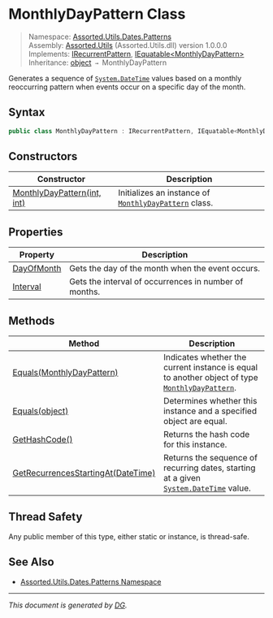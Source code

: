 ﻿# MonthlyDayPattern Class

> Namespace: [Assorted.Utils.Dates.Patterns](index.md#assortedutilsdatespatterns-namespace)\
> Assembly: [Assorted.Utils](index.md) (Assorted.Utils.dll) version 1.0.0.0\
> Implements: [IRecurrentPattern](Assorted.Utils.Dates.IRecurrentPattern.md), [IEquatable\<MonthlyDayPattern>](https://docs.microsoft.com/en-us/dotnet/api/system.iequatable-1)\
> Inheritance: [object](https://docs.microsoft.com/en-us/dotnet/api/system.object) `→` MonthlyDayPattern

Generates a sequence of [`System.DateTime`](https://docs.microsoft.com/en-us/dotnet/api/system.datetime) values based on a monthly reoccurring pattern when events occur on a specific day of the month.

## Syntax

```csharp
public class MonthlyDayPattern : IRecurrentPattern, IEquatable<MonthlyDayPattern>
```

## Constructors

Constructor | Description
--- | ---
[MonthlyDayPattern(int, int)](Assorted.Utils.Dates.Patterns.MonthlyDayPattern.-ctor.md) | Initializes an instance of [`MonthlyDayPattern`](Assorted.Utils.Dates.Patterns.MonthlyDayPattern.md) class.

## Properties

Property | Description
--- | ---
[DayOfMonth](Assorted.Utils.Dates.Patterns.MonthlyDayPattern.DayOfMonth.md) | Gets the day of the month when the event occurs.
[Interval](Assorted.Utils.Dates.Patterns.MonthlyDayPattern.Interval.md) | Gets the interval of occurrences in number of months.

## Methods

Method | Description
--- | ---
[Equals(MonthlyDayPattern)](Assorted.Utils.Dates.Patterns.MonthlyDayPattern.Equals.md#equalsmonthlydaypattern) | Indicates whether the current instance is equal to another object of type [`MonthlyDayPattern`](Assorted.Utils.Dates.Patterns.MonthlyDayPattern.md).
[Equals(object)](Assorted.Utils.Dates.Patterns.MonthlyDayPattern.Equals.md#equalsobject) | Determines whether this instance and a specified object are equal.
[GetHashCode()](Assorted.Utils.Dates.Patterns.MonthlyDayPattern.GetHashCode.md) | Returns the hash code for this instance.
[GetRecurrencesStartingAt(DateTime)](Assorted.Utils.Dates.Patterns.MonthlyDayPattern.GetRecurrencesStartingAt.md) | Returns the sequence of recurring dates, starting at a given [`System.DateTime`](https://docs.microsoft.com/en-us/dotnet/api/system.datetime) value.

## Thread Safety

Any public member of this type, either static or instance, is thread\-safe.

## See Also

- [Assorted.Utils.Dates.Patterns Namespace](index.md#assortedutilsdatespatterns-namespace)

---

_This document is generated by [DG](https://github.com/Khojasteh/dg)._
